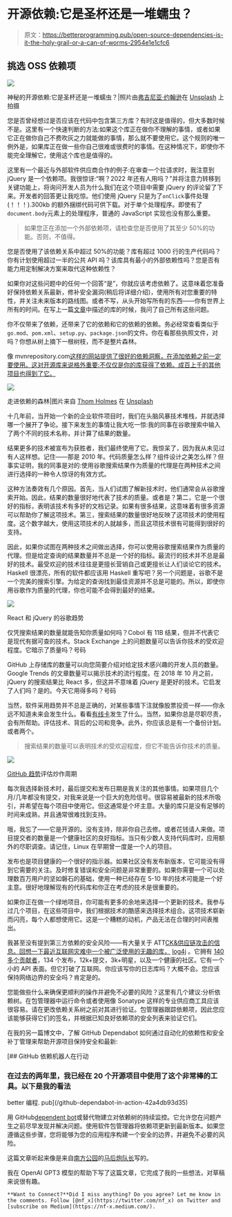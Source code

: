 # 开源依赖:它是圣杯还是一堆蠕虫？

> 原文：<https://betterprogramming.pub/open-source-dependencies-is-it-the-holy-grail-or-a-can-of-worms-2954e1e1cfc6>

## 挑选 OSS 依赖项

![](img/78818191ff0b507c36ecbf04bcdb5e25.png)

神秘的开源依赖:它是圣杯还是一堆蠕虫？|照片由[弗吉尼亚·约翰逊](https://unsplash.com/@johnsonvr?utm_source=medium&utm_medium=referral)在 [Unsplash](https://unsplash.com?utm_source=medium&utm_medium=referral) 上拍摄

您是否曾经想过是否应该在代码中包含第三方库？有时这是值得的，但大多数时候不是。这里有一个快速判断的方法:如果这个库正在做你不理解的事情，或者如果它正在做你自己不费吹灰之力就能做的事情，那么就不要使用它。这个规则的唯一例外是，如果库正在做一些你自己很难或很费时的事情。在这种情况下，即使你不能完全理解它，使用这个库也是值得的。

这里有一个最近与外部软件供应商合作的例子:在审查一个拉请求时，我注意到 jQuery 是一个依赖项。我很惊讶:“啊？2022 年还有人用吗？”并将注意力转移到关键功能上，将询问开发人员为什么我们在这个项目中需要 jQuery 的评论留了下来。开发者的回答更让我吃惊。他们使用 jQuery 只是为了`onClick`事件处理(！！！).300kb 的额外捆绑代码可供下载。对于单个处理程序。即使有了`document.body`元素上的处理程序，普通的 JavaScript 实现也没有那么重要。

> 如果您正在添加一个外部依赖项，请检查您是否使用了其至少 50%的功能。否则，不值得。

您是否使用了该依赖关系中超过 50%的功能？库有超过 1000 行的生产代码吗？你有计划使用超过一半的公共 API 吗？该库具有最小的外部依赖性吗？您是否有能力用定制解决方案来取代这种依赖性？

如果你对这些问题中的任何一个回答“是”，你就应该考虑依赖了。这意味着您准备好保持依赖关系最新，修补安全漏洞(稍后将详细介绍)，使用所有对您重要的特性，并关注未来版本的路线图。或者不写，从头开始写所有的东西——你有世界上所有的时间。在写上一篇[文章](/how-golang-generics-empower-concise-api-html-table-extraction-case-study-e2f4050bbb7d)中描述的库的时候，我问了自己所有这些问题。

你不仅带来了依赖，还带来了它的依赖和它的依赖的依赖。务必经常查看类似于`go.mod`、`pom.xml`、`setup.py`、`package.json`的文件。你在看那些执照文件，对吗？你想从树上摘下一根树枝，而不是整片森林。

像 mvnrepository.com[这样的网站提供了很好的依赖洞察，在添加依赖之前一定要使用。这对开源库来说格外重要:不仅仅是你的库获得了依赖。成百上千的其他项目也得到了它。](https://mvnrepository.com/artifact/org.apache.tika/tika-core/2.4.1)

![](img/ee25d47d06fb12430959ad9680be1fe4.png)

走进依赖的森林|图片来自 [Thom Holmes](https://unsplash.com/@thomholmes?utm_source=medium&utm_medium=referral) 在 [Unsplash](https://unsplash.com?utm_source=medium&utm_medium=referral)

十几年前，当开始一个新的企业软件项目时，我们在头脑风暴技术堆栈，并就选择哪一个展开了争论。接下来发生的事情让我大吃一惊:我的同事在谷歌搜索中输入了两个不同的技术名称，并计算了结果的数量。

结果更多的技术被宣布为获胜者，我们最终使用了它。我惊呆了，因为我从未见过有人这样想。记住——那是 2010 年。代码质量怎么样？组件设计之美怎么样？但事实证明，我的同事是对的:使用谷歌搜索结果作为质量的代理是在两种技术之间进行选择的一种令人惊讶的有效方式。

这种方法奏效有几个原因。首先，当人们试图了解新技术时，他们通常会从谷歌搜索开始。因此，结果的数量很好地代表了技术的质量。或者是？第二，它是一个很好的指标，表明该技术有多好的文档记录。如果有很多结果，这意味着有很多资源可以帮助你了解这项技术。第三，搜索结果的数量很好地反映了这项技术的使用程度。这个数字越大，使用这项技术的人就越多，而且这项技术很有可能得到很好的支持。

因此，如果你试图在两种技术之间做出选择，你可以使用谷歌搜索结果作为质量的代理。但是给定查询的结果数量并不总是一个好的指标。最流行的技术并不总是最好的技术。最受欢迎的技术往往是更擅长营销自己或更擅长让人们谈论它的技术。Haskell 很漂亮，所有的软件都应该用 Haskell 重写吧？另一个问题是，谷歌不是一个完美的搜索引擎。为给定的查询找到最佳资源并不总是可能的。所以，即使你用谷歌作为质量的代理，你也可能不会得到最好的结果。

![](img/3c5153ece7b3e09067f4e383aae22458.png)

React 和 jQuery 的谷歌趋势

仅凭搜索结果的数量就能告知你质量如何吗？Cobol 有 11B 结果，但并不代表它是现代有据可查的技术。Stack Exchange 上的问题数量可以告诉你技术的受欢迎程度。它暗示了质量吗？号码

GitHub 上存储库的数量可以向您简要介绍对给定技术感兴趣的开发人员的数量。Google Trends 的文章数量可以揭示技术的流行程度。在 2018 年 10 月之前，jQuery 的搜索结果比 React 多，但这并不意味着 jQuery 是更好的技术。它启发了人们吗？是的。今天它用得多吗？号码

当然，软件采用趋势并不总是正确的，对某些事情下注就像股票投资一样——你永远不知道未来会发生什么。看看[有线卡](https://www.google.com/finance/quote/WRCDF:OTCMKTS?window=MAX)发生了什么。当然，如果你总是尽职尽责，会有所帮助。评估技术、背后的公司和竞争。此外，你应该总是有一个备份计划。或者两个。

> 搜索结果的数量可以表明技术的受欢迎程度，但它不能告诉你技术的质量。

![](img/105c41bbccc31154c8baa6aa0795408c.png)

[GitHub 趋势](https://github.com/trending)评估炒作周期

每次我选择新技术时，最后提交和发布日期是我关注的其他事情。如果项目几个月/几年都没有提交，对我来说是一个巨大的危险信号。很容易被最新的技术所吸引，并希望在每个项目中使用它。但这通常是个坏主意。大量的库只是没有足够的时间来成熟，并且通常很难找到支持。

哦，我忘了——它是开源的。没有支持，除非你自己去修。或者花钱请人来做。项目提交者的数量是一个健康社区的良好指标。当只有少数人支持代码库时，应用额外的尽职调查。请记住，Linux 在早期曾一度是一个人的项目。

发布也是项目健康的一个很好的指示器。如果社区没有发布新版本，它可能没有得到它需要的关注。及时修复错误和安全问题是非常重要的。如果你需要一个可以处理数百万用户的坚如磐石的基础，使用一种已经存在 5-10 年的技术可能是一个好主意。很好地理解现有的代码库和你正在考虑的技术是很重要的。

如果你正在做一个绿地项目，你可能有更多的余地来选择一个更新的技术。我参与过几个项目，在这些项目中，我们根据技术的酷感来选择技术组合。这项技术崭新而闪亮，每个人都想使用它。这是一个糟糕的动机，产品无法在合理的时间表推出。

我甚至没有提到第三方依赖的安全风险——有大量关于 ATT[CK&供应链攻击的信息。回想一下最近互联网灾难中一个被广泛使用的无趣的库，](https://attack.mitre.org/techniques/T1474/001/) [log4j](https://www.techtarget.com/whatis/feature/Log4j-explained-Everything-you-need-to-know) 。它拥有 [140 多个贡献者](https://github.com/apache/logging-log4j2)，134 个发布，12k+提交，3k+明星，以及一个健康的社区。它有一个小的 API 表面。但它打破了互联网。你应该写你的日志库吗？大概不会。您应该保持网络边界的安全吗？肯定是的。

您能做些什么来确保更顺利的操作并避免不必要的风险？这里有几个建议:分析依赖树。在包管理器中运行命令或者使用像 Sonatype 这样的专业供应商工具应该很容易。请在更改依赖关系树之前对其进行验证。包管理器跟踪依赖项，因此您应该能够获得它们的签名，并根据已知良好依赖项的安全列表来验证它们。

在我的另一篇博文中，了解 GitHub Dependabot 如何通过自动化的依赖性和安全补丁管理来帮助开源项目保持安全和最新:

[](/github-dependabot-in-action-42a4db93d35) [## GitHub 依赖机器人在行动

### 在过去的两年里，我已经在 20 个开源项目中使用了这个非常棒的工具。以下是我的看法

better 编程. pub](/github-dependabot-in-action-42a4db93d35) 

用 GitHub[dependent bot](https://github.com/features/security)或替代物建立对依赖树的持续监控。它允许您在问题产生之前尽早发现并解决问题。使用软件包管理器将依赖项更新到最新版本。如果您遵循这些步骤，您将能够为您的应用程序构建一个安全的边界，并避免不必要的风险。

这篇文章听起来像是来自[南方公园](https://www.southparkstudios.com/)的[马后炮队长](https://southpark.fandom.com/wiki/Captain_Hindsight)写的。

我在 OpenAI GPT3 模型的帮助下写了这篇文章，它完成了我的一些想法，对草稿来说很有趣。

```
**Want to Connect?**Did I miss anything? Do you agree? Let me know in the comments. Follow [@nf_x](https://twitter.com/nf_x) on Twitter and [subscribe on Medium](https://nf-x.medium.com/).
```